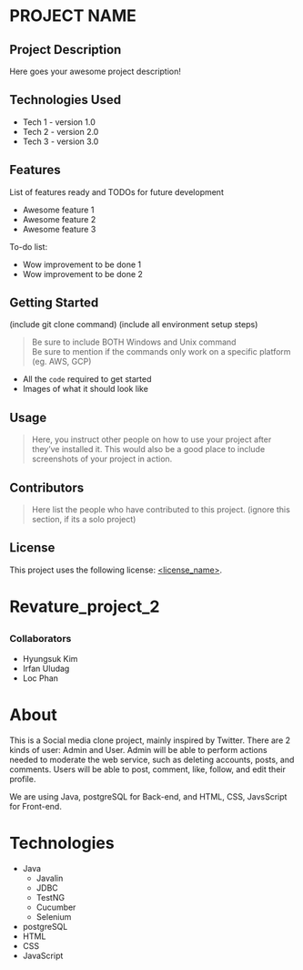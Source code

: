 # PROJECT NAME

## Project Description

Here goes your awesome project description!

## Technologies Used

* Tech 1 - version 1.0
* Tech 2 - version 2.0
* Tech 3 - version 3.0

## Features

List of features ready and TODOs for future development
* Awesome feature 1
* Awesome feature 2
* Awesome feature 3

To-do list:
* Wow improvement to be done 1
* Wow improvement to be done 2

## Getting Started
   
(include git clone command)
(include all environment setup steps)

> Be sure to include BOTH Windows and Unix command  
> Be sure to mention if the commands only work on a specific platform (eg. AWS, GCP)

- All the `code` required to get started
- Images of what it should look like

## Usage

> Here, you instruct other people on how to use your project after they’ve installed it. This would also be a good place to include screenshots of your project in action.

## Contributors

> Here list the people who have contributed to this project. (ignore this section, if its a solo project)

## License

This project uses the following license: [<license_name>](<link>).



# Revature_project_2
## <Placeholder for title>

### Collaborators
  - Hyungsuk Kim
  - Irfan Uludag
  - Loc Phan

# About
This is a Social media clone project, mainly inspired by Twitter.
There are 2 kinds of user: Admin and User.
Admin will be able to perform actions needed to moderate the web service, such as deleting accounts, posts, and comments.
Users will be able to post, comment, like, follow, and edit their profile.
  
We are using Java, postgreSQL for Back-end, and HTML, CSS, JavsScript for Front-end. 
# Technologies
  - Java
    - Javalin
    - JDBC
    - TestNG
    - Cucumber
    - Selenium
  - postgreSQL
  - HTML
  - CSS
  - JavaScript
